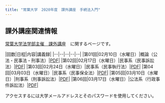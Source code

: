 ```yaml
---
title: "常葉大学　2020年度　課外講座　手続法入門"
---
```




## 課外講座関連情報

[常葉大学法学部主催　課外講座](https://sites.google.com/view/tokoha-law-courses-for-tests/)　に関するページです。


|回数|日程|内容|講義録|
|--|--|--|--|--|
|第01回|02月10日（水曜日）|概論（公法・民事法・刑事法）|[PDF](https://tumail-my.sharepoint.com/:f:/g/personal/tks-tks_sz_tokoha-u_ac_jp/EmONkNn7HsBIg00E4byiHvIBF_1SGyoZyNmq3SXQ4Hg3KA?e=f2VQey)|
|第02回|02月17日（水曜日）|民事系（民事訴訟法）|[PDF](https://tumail-my.sharepoint.com/:f:/g/personal/tks-tks_sz_tokoha-u_ac_jp/EmONkNn7HsBIg00E4byiHvIBF_1SGyoZyNmq3SXQ4Hg3KA?e=f2VQey)|
|第03回|02月24日（水曜日）|民事系（民事執行法）|[PDF](https://tumail-my.sharepoint.com/:f:/g/personal/tks-tks_sz_tokoha-u_ac_jp/EmONkNn7HsBIg00E4byiHvIBF_1SGyoZyNmq3SXQ4Hg3KA?e=f2VQey)|
|第04回|03月03日（水曜日）|民事系（民事保全法）|[PDF](https://tumail-my.sharepoint.com/:f:/g/personal/tks-tks_sz_tokoha-u_ac_jp/EmONkNn7HsBIg00E4byiHvIBF_1SGyoZyNmq3SXQ4Hg3KA?e=f2VQey)|
|第05回|03月10日（水曜日）|刑事系（刑事訴訟法）|[PDF](https://tumail-my.sharepoint.com/:f:/g/personal/tks-tks_sz_tokoha-u_ac_jp/EmONkNn7HsBIg00E4byiHvIBF_1SGyoZyNmq3SXQ4Hg3KA?e=f2VQey)|
|第06回|03月17日（水曜日）|公法系（行政事件訴訟法）|[PDF](https://tumail-my.sharepoint.com/:f:/g/personal/tks-tks_sz_tokoha-u_ac_jp/EmONkNn7HsBIg00E4byiHvIBF_1SGyoZyNmq3SXQ4Hg3KA?e=f2VQey)|

アクセスするには大学メールアドレスとそのパスワードを使用してください。
